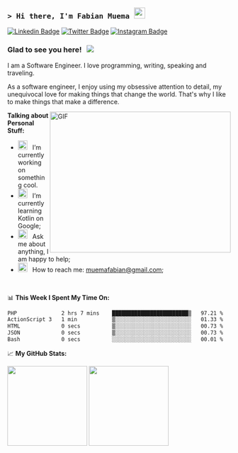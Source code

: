### <samp>&gt; Hi there, I'm Fabian Muema <img src="https://media.giphy.com/media/hvRJCLFzcasrR4ia7z/giphy.gif" width="25"> </samp>

[![Linkedin Badge](https://img.shields.io/badge/-LinkedIn-0e76a8?style=flat-square&logo=Linkedin&logoColor=white)](https://linkedin.com/in/fabian-muema)
[![Twitter Badge](https://img.shields.io/badge/-Twitter-00acee?style=flat-square&logo=Twitter&logoColor=white)](https://twitter.com/f_mwema)
[![Instagram Badge](https://img.shields.io/badge/-Instagram-e4405f?style=flat-square&logo=Instagram&logoColor=white)](https://instagram.com/fabianmuema/)

### Glad to see you here! &nbsp; ![](https://visitor-badge.glitch.me/badge?page_id=fabianmuema)

I am a Software Engineer. I love programming, writing, speaking and traveling.

As a software engineer, I enjoy using my obsessive attention to detail, my unequivocal love for making things that change the world. That's why I like to make things that make a difference.

<img align="right" alt="GIF" src="https://github.com/Gapur/Gapur/blob/main/assets/coding.gif?raw=true" width="408" height="318" />


**Talking about Personal Stuff:**

- <img src="https://github.com/Gapur/Gapur/blob/main/assets/developer.gif?raw=true" width="21" />&nbsp;&nbsp; I’m currently working on something cool.
- <img src="https://github.com/Gapur/Gapur/blob/main/assets/lightning.gif?raw=true" width="21" />&nbsp;&nbsp; I’m currently learning Kotlin on Google;
- <img src="https://github.com/Gapur/Gapur/blob/main/assets/message.gif?raw=true" width="21" />&nbsp;&nbsp; Ask me about anything, I am happy to help;
- <img src="https://github.com/Gapur/Gapur/blob/main/assets/letterbox.gif?raw=true" width="21" />&nbsp;&nbsp; How to reach me: muemafabian@gmail.com;
</br>

📊 **This Week I Spent My Time On:**
<!--START_SECTION:waka-->

```txt
PHP              2 hrs 7 mins    ████████████████████████▒   97.21 %
ActionScript 3   1 min           ▒░░░░░░░░░░░░░░░░░░░░░░░░   01.33 %
HTML             0 secs          ▒░░░░░░░░░░░░░░░░░░░░░░░░   00.73 %
JSON             0 secs          ▒░░░░░░░░░░░░░░░░░░░░░░░░   00.73 %
Bash             0 secs          ░░░░░░░░░░░░░░░░░░░░░░░░░   00.01 %
```

<!--END_SECTION:waka-->


📈 **My GitHub Stats:**

<p>
  <img height="180em" src="https://github-readme-stats.vercel.app/api?username=fabianmuema&show_icons=true&hide_border=true&&count_private=true&include_all_commits=true" />
  <img height="180em" src="https://github-readme-stats.vercel.app/api/top-langs/?username=fabianmuema&exclude_repo=KNN-Image-Classification&show_icons=true&hide_border=true&layout=compact&langs_count=8"/>
</p>




